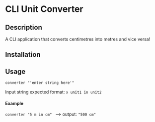 # CLI Unit Converter

## Description

A CLI application that converts centimetres into metres and vice versa!

## Installation

## Usage

```converter "'enter string here'" ```

Input string expected format: 
```x unit1 in unit2```

#### Example
```converter "5 m in cm" ```
--> output: 
```"500 cm"```
